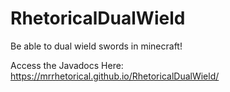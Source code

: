 # RhetoricalDualWield
Be able to dual wield swords in minecraft!


Access the Javadocs Here:
https://mrrhetorical.github.io/RhetoricalDualWield/
